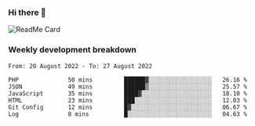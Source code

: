 ### Hi there 👋

<!--
**itzcy/itzcy** is a ✨ _special_ ✨ repository because its `README.md` (this file) appears on your GitHub profile.

Here are some ideas to get you started:

- 🔭 I’m currently working on ...
- 🌱 I’m currently learning ...
- 👯 I’m looking to collaborate on ...
- 🤔 I’m looking for help with ...
- 💬 Ask me about ...
- 📫 How to reach me: ...
- 😄 Pronouns: ...
- ⚡ Fun fact: ...
-->
![ReadMe Card](https://github-readme-stats.vercel.app/api?username=itzcy&show_icons=true&title_color=2d3198&icon_color=797cb8&text_color=24292e&bg_color=f6f8fa)

### Weekly development breakdown
<!--START_SECTION:waka-->

```text
From: 20 August 2022 - To: 27 August 2022

PHP              50 mins         ██████▓░░░░░░░░░░░░░░░░░░   26.16 %
JSON             49 mins         ██████▒░░░░░░░░░░░░░░░░░░   25.57 %
JavaScript       35 mins         ████▓░░░░░░░░░░░░░░░░░░░░   18.10 %
HTML             23 mins         ███░░░░░░░░░░░░░░░░░░░░░░   12.03 %
Git Config       12 mins         █▓░░░░░░░░░░░░░░░░░░░░░░░   06.67 %
Log              8 mins          █░░░░░░░░░░░░░░░░░░░░░░░░   04.63 %
```

<!--END_SECTION:waka-->

